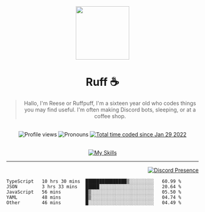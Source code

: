 <div align='center'>
  <img src='https://cdn.ruffpuff.dev/ruffpuff.jpg' width='140' height='140' />
  <h1>Ruff ☕️</h1>
  <blockquote>Hallo, I'm Reese or Ruffpuff, I'm a sixteen year old who codes things you may find useful. I'm often making Discord bots, sleeping, or at a coffee shop.</blockquote>
  
  <br />
  
  <img alt="Profile views" src="https://komarev.com/ghpvc/?username=ruffpuff1" />
  <img alt='Pronouns' src='https://img.shields.io/endpoint?url=https://pronoundb.org/shields/61181f81be124c42b207bffd' />
  <a href="https://wakatime.com/@72bf611d-9557-4a85-aa1d-46f6a3346744"><img src="https://wakatime.com/badge/user/72bf611d-9557-4a85-aa1d-46f6a3346744.svg" alt="Total time coded since Jan 29 2022" /></a>
</div><br />

<div align='center'>
  
  [![My Skills](https://skillicons.dev/icons?i=css,docker,git,graphql,html,js,md,mongodb,nextjs,nodejs,react,redis,regex,tailwind,ts)](https://skillicons.dev)
  
  </div>

<hr />

<div align='right'>

[![Discord Presence](https://lanyard.cnrad.dev/api/486396074282450946)](https://discord.com/users/486396074282450946)
  
  </div>

<!--START_SECTION:waka-->

```text
TypeScript   10 hrs 30 mins  ███████████████▒░░░░░░░░░   60.99 %
JSON         3 hrs 33 mins   █████░░░░░░░░░░░░░░░░░░░░   20.64 %
JavaScript   56 mins         █▒░░░░░░░░░░░░░░░░░░░░░░░   05.50 %
YAML         48 mins         █▒░░░░░░░░░░░░░░░░░░░░░░░   04.74 %
Other        46 mins         █░░░░░░░░░░░░░░░░░░░░░░░░   04.49 %
```

<!--END_SECTION:waka-->

